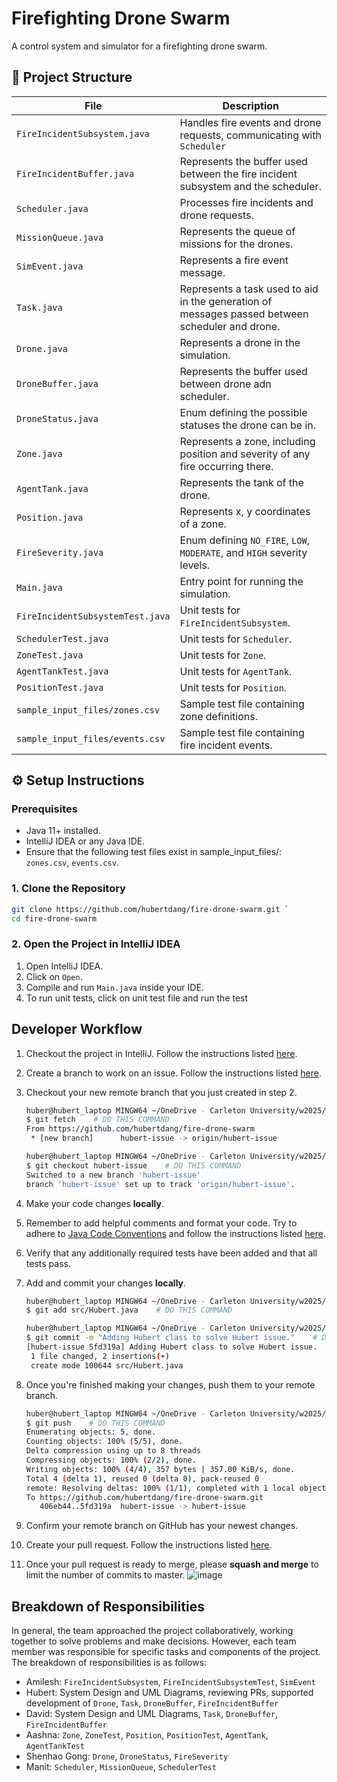 # Firefighting Drone Swarm

A control system and simulator for a firefighting drone swarm.

## 📂 Project Structure

| **File**                         | **Description**                                                                                 |
|----------------------------------|-------------------------------------------------------------------------------------------------|
| `FireIncidentSubsystem.java`     | Handles fire events and drone requests, communicating with `Scheduler`                          |
| `FireIncidentBuffer.java`        | Represents the buffer used between the fire incident subsystem and the scheduler.               |
| `Scheduler.java`                 | Processes fire incidents and drone requests.                                                    |
| `MissionQueue.java`              | Represents the queue of missions for the drones.                                                |
| `SimEvent.java`                  | Represents a fire event message.                                                                |
| `Task.java`                      | Represents a task used to aid in the generation of messages passed between scheduler and drone. |
| `Drone.java`                     | Represents a drone in the simulation.                                                           |
| `DroneBuffer.java`               | Represents the buffer used between drone adn scheduler.                                         |
| `DroneStatus.java`               | Enum defining the possible statuses the drone can be in.                                        |
| `Zone.java`                      | Represents a zone, including position and severity of any fire occurring there.                 |
| `AgentTank.java`                 | Represents the tank of the drone.                                                               |
| `Position.java`                  | Represents x, y coordinates of a zone.                                                          |
| `FireSeverity.java`              | Enum defining `NO_FIRE`, `LOW`, `MODERATE`, and `HIGH` severity levels.                         |
| `Main.java`                      | Entry point for running the simulation.                                                         |
| `FireIncidentSubsystemTest.java` | Unit tests for `FireIncidentSubsystem`.                                                         |
| `SchedulerTest.java`             | Unit tests for `Scheduler`.                                                                     |
| `ZoneTest.java`                  | Unit tests for `Zone`.                                                                          |
| `AgentTankTest.java`             | Unit tests for `AgentTank`.                                                                     |
| `PositionTest.java`              | Unit tests for `Position`.                                                                      |
| `sample_input_files/zones.csv`   | Sample test file containing zone definitions.                                                   |
| `sample_input_files/events.csv`  | Sample test file containing fire incident events.                                               |

## ⚙️ Setup Instructions

### **Prerequisites**
- Java 11+ installed.
- IntelliJ IDEA or any Java IDE.
- Ensure that the following test files exist in sample_input_files/: `zones.csv`, `events.csv`.

### **1. Clone the Repository**
```sh
git clone https://github.com/hubertdang/fire-drone-swarm.git `
cd fire-drone-swarm
```
### **2. Open the Project in IntelliJ IDEA**
1. Open IntelliJ IDEA.
2. Click on `Open`.
3. Compile and run `Main.java` inside your IDE.
4. To run unit tests, click on unit test file and run the test

## Developer Workflow

1. Checkout the project in IntelliJ. Follow the instructions listed [here](https://www.jetbrains.com/help/idea/manage-projects-hosted-on-github.html#clone-from-GitHub).

2. Create a branch to work on an issue. Follow the instructions listed [here](https://docs.github.com/en/issues/tracking-your-work-with-issues/using-issues/creating-a-branch-for-an-issue).

3. Checkout your new remote branch that you just created in step 2.
    ```bash
    huber@hubert_laptop MINGW64 ~/OneDrive - Carleton University/w2025/SYSC3303/project/FireDroneSwarm (master)
    $ git fetch    # DO THIS COMMAND
    From https://github.com/hubertdang/fire-drone-swarm
     * [new branch]      hubert-issue -> origin/hubert-issue

    huber@hubert_laptop MINGW64 ~/OneDrive - Carleton University/w2025/SYSC3303/project/FireDroneSwarm (master)
    $ git checkout hubert-issue    # DO THIS COMMAND
    Switched to a new branch 'hubert-issue'
    branch 'hubert-issue' set up to track 'origin/hubert-issue'.
    ```

4. Make your code changes **locally**.

5. Remember to add helpful comments and format your code. Try to adhere to [Java Code Conventions](https://www.oracle.com/docs/tech/java/codeconventions.pdf) and follow the instructions listed [here](https://www.jetbrains.com/help/idea/reformat-and-rearrange-code.html#reformat_file).

6. Verify that any additionally required tests have been added and that all tests pass.

7. Add and commit your changes **locally**.
    ```bash
    huber@hubert_laptop MINGW64 ~/OneDrive - Carleton University/w2025/SYSC3303/project/FireDroneSwarm (hubert- issue)
    $ git add src/Hubert.java    # DO THIS COMMAND

    huber@hubert_laptop MINGW64 ~/OneDrive - Carleton University/w2025/SYSC3303/project/FireDroneSwarm (hubert-issue)
    $ git commit -m "Adding Hubert class to solve Hubert issue."    # DO THIS COMMAND
    [hubert-issue 5fd319a] Adding Hubert class to solve Hubert issue.
     1 file changed, 2 insertions(+)
     create mode 100644 src/Hubert.java
    ```

8. Once you're finished making your changes, push them to your remote branch.
    ```bash
    huber@hubert_laptop MINGW64 ~/OneDrive - Carleton University/w2025/SYSC3303/project/FireDroneSwarm (hubert-issue)
    $ git push    # DO THIS COMMAND
    Enumerating objects: 5, done.
    Counting objects: 100% (5/5), done.
    Delta compression using up to 8 threads
    Compressing objects: 100% (2/2), done.
    Writing objects: 100% (4/4), 357 bytes | 357.00 KiB/s, done.
    Total 4 (delta 1), reused 0 (delta 0), pack-reused 0
    remote: Resolving deltas: 100% (1/1), completed with 1 local object.
    To https://github.com/hubertdang/fire-drone-swarm.git
       406eb44..5fd319a  hubert-issue -> hubert-issue
    ```

9. Confirm your remote branch on GitHub has your newest changes.
10. Create your pull request. Follow the instructions listed [here](https://docs.github.com/en/pull-requests/collaborating-with-pull-requests/proposing-changes-to-your-work-with-pull-requests/creating-a-pull-request#creating-the-pull-request).
11. Once your pull request is ready to merge, please **squash and merge** to limit the number of commits to master.
![image](https://github.com/user-attachments/assets/e829f914-5a12-4ec0-a8e7-1ee3f6358397)

## Breakdown of Responsibilities
In general, the team approached the project collaboratively, working together to solve problems and make decisions. However, each team member was responsible for specific tasks and components of the project. 
The breakdown of responsibilities is as follows:
- Amilesh: `FireIncidentSubsystem`, `FireIncidentSubsystemTest`, `SimEvent`
- Hubert: System Design and UML Diagrams, reviewing PRs, supported development of 
`Drone`, `Task`, `DroneBuffer`, `FireIncidentBuffer`
- David: System Design and UML Diagrams, `Task`, `DroneBuffer`, `FireIncidentBuffer`
- Aashna: `Zone`, `ZoneTest`, `Position`, `PositionTest`, `AgentTank`, `AgentTankTest`
- Shenhao Gong: `Drone`, `DroneStatus`, `FireSeverity`
- Manit: `Scheduler`, `MissionQueue`, `SchedulerTest`

